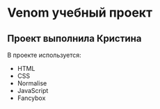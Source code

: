 # Venom учебный проект 
## Проект выполнила Кристина

В проекте используется:
- HTML
- CSS
- Normalise
- JavaScript
- Fancybox
